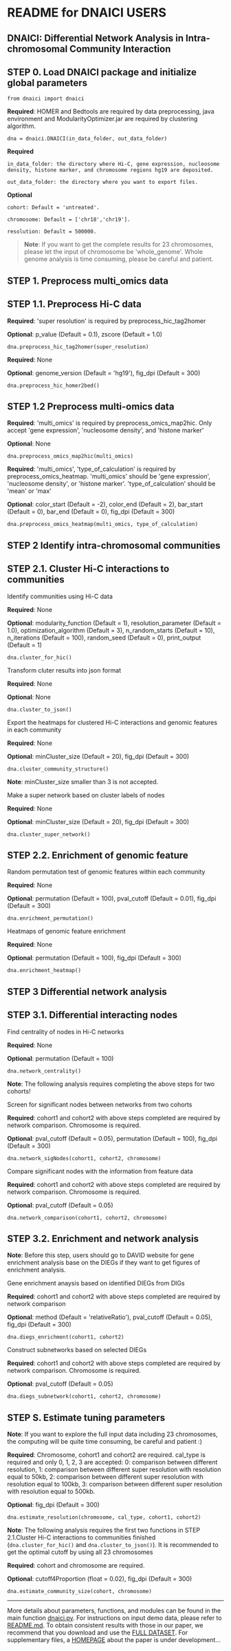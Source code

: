 # README for DNAICI USERS

## DNAICI: Differential Network Analysis in Intra-chromosomal Community Interaction


## STEP 0. Load DNAICI package and initialize global parameters

`from dnaici import dnaici`

**Required**: HOMER and Bedtools are required by data preprocessing, java environment and ModularityOptimizer.jar are required by clustering algorithm.

`dna = dnaici.DNAICI(in_data_folder, out_data_folder)`

**Required**
    
    in_data_folder: the directory where Hi-C, gene expression, nucleosome density, histone marker, and chromosome regions hg19 are deposited.
    
    out_data_folder: the directory where you want to export files.
    
**Optional** 
    
    cohort: Default = 'untreated'. 
    
    chromosome: Default = ['chr18','chr19'].
    
    resolution: Default = 500000.

>**Note**: If you want to get the complete results for 23 chromosomes, please let the input of chromosome be 'whole_genome'. Whole genome analysis is time consuming, please be careful and patient.

## STEP 1. Preprocess multi_omics data
## STEP 1.1. Preprocess Hi-C data

**Required**: 'super resolution' is required by preprocess_hic_tag2homer

**Optional**: p_value (Default = 0.1), zscore (Default = 1.0)

`dna.preprocess_hic_tag2homer(super_resolution)`

**Required**: None

**Optional**: genome_version (Default = 'hg19'), fig_dpi (Default = 300)

`dna.preprocess_hic_homer2bed()`


## STEP 1.2 Preprocess multi-omics data

**Required**: 'multi_omics' is required by preprocess_omics_map2hic. Only accept 'gene expression', 'nucleosome density', and 'histone marker'

**Optional**: None

`dna.preprocess_omics_map2hic(multi_omics)`

**Required**: 'multi_omics', 'type_of_calculation' is required by preprocess_omics_heatmap. 'multi_omics' should be 'gene expression', 'nucleosome density', or 'histone marker'. 'type_of_calculation' should be 'mean' or 'max'

**Optional**: color_start (Default = -2), color_end (Default = 2), bar_start (Default = 0), bar_end (Default = 0), fig_dpi (Default = 300)

`dna.preprocess_omics_heatmap(multi_omics, type_of_calculation)`


## STEP 2 Identify intra-chromosomal communities
## STEP 2.1. Cluster Hi-C interactions to communities

Identify communities using Hi-C data  

**Required**: None

**Optional**: modularity_function (Default = 1), resolution_parameter (Default = 1.0), optimization_algorithm (Default = 3), n_random_starts (Default = 10), n_iterations (Default = 100), random_seed (Default = 0), print_output (Default = 1)

`dna.cluster_for_hic()`

Transform cluter results into json format

**Required**: None

**Optional**: None

`dna.cluster_to_json()`

Export the heatmaps for clustered Hi-C interactions and genomic features in each community

**Required**: None

**Optional**: minCluster_size (Default = 20), fig_dpi (Default = 300)

`dna.cluster_community_structure()`

**Note**: minCluster_size smaller than 3 is not accepted.

Make a super network based on cluster labels of nodes

**Required**: None

**Optional**: minCluster_size (Default = 20), fig_dpi (Default = 300)

`dna.cluster_super_network()`


## STEP 2.2. Enrichment of genomic feature 

Random permutation test of genomic features within each community

**Required**: None

**Optional**: permutation (Default = 100), pval_cutoff (Default = 0.01), fig_dpi (Default = 300)

`dna.enrichment_permutation()`

Heatmaps of genomic feature enrichment

**Required**: None

**Optional**: permutation (Default = 100), fig_dpi (Default = 300)

`dna.enrichment_heatmap()`


## STEP 3 Differential network analysis
## STEP 3.1. Differential interacting nodes

Find centrality of nodes in Hi-C networks

**Required**: None

**Optional**: permutation (Default = 100)

`dna.network_centrality()`

**Note**: The following analysis requires completing the above steps for two cohorts!

Screen for significant nodes between networks from two cohorts

**Required**: cohort1 and cohort2 with above steps completed are required by network comparison. Chromosome is required.

**Optional**: pval_cutoff (Default = 0.05), permutation (Default = 100), fig_dpi (Default = 300)

`dna.network_sigNodes(cohort1, cohort2, chromosome)`

Compare significant nodes with the information from feature data 

**Required**: cohort1 and cohort2 with above steps completed are required by network comparison. Chromosome is required.

**Optional**: pval_cutoff (Default = 0.05)

`dna.network_comparison(cohort1, cohort2, chromosome)`


## STEP 3.2. Enrichment and network analysis

**Note**: Before this step, users should go to DAVID website for gene enrichment analysis base on the DIEGs if they want to get figures of enrichment analysis.

Gene enrichment anaysis based on identified DIEGs from DIGs 

**Required**: cohort1 and cohort2 with above steps completed are required by network comparison

**Optional**: method (Default = 'relativeRatio'), pval_cutoff (Default = 0.05), fig_dpi (Default = 300)

`dna.diegs_enrichment(cohort1, cohort2)`

Construct subnetworks based on selected DIEGs

**Required**: cohort1 and cohort2 with above steps completed are required by network comparison. Chromosome is required.

**Optional**: pval_cutoff (Default = 0.05)

`dna.diegs_subnetwork(cohort1, cohort2, chromosome)`


## STEP S. Estimate tuning parameters

**Note**: If you want to explore the full input data including 23 chromosomes, the computing will be quite time consuming, be careful and patient :)

**Required**: Chromosome, cohort1 and cohort2 are required. cal_type is required and only 0, 1, 2, 3 are accepted:
    0: comparison between different resolution, 
    1: comparison between different super resolution with resolution equal to 50kb,
    2: comparison between different super resolution with resolution equal to 100kb,
    3: comparison between different super resolution with resolution equal to 500kb.

**Optional**: fig_dpi (Default = 300)

`dna.estimate_resolution(chromosome, cal_type, cohort1, cohort2)`

**Note**: The following analysis requires the first two functions in STEP 2.1.Cluster Hi-C interactions to communities finished (`dna.cluster_for_hic()` and `dna.cluster_to_json()`).  It is recommended to get the optimal cutoff by using all 23 chromosomes

**Required**: cohort and chromosome are required.

**Optional**: cutoff4Proportion (float = 0.02), fig_dpi (Default = 300)

`dna.estimate_community_size(cohort, chromosome)`

***

More details about parameters, functions, and modules can be found in the main function [dnaici.py](https://github.com/differential-network-analysis/dnaici/blob/master/dnaici/dnaici/dnaici.py). For instructions on input demo data, please refer to [README.md](https://github.com/differential-network-analysis/dnaici/blob/master/demo/README.md). To obtain consistent results with those in our paper, we recommend that you download and use the [FULL DATASET](https://drive.google.com/file/d/1YbdZ7y5bRNqbP_4hVt6rcZM2Om1PoA-b/view?usp=drive_link). For supplementary files, a [HOMEPAGE](https://dnaici.github.io/dnaici/) about the paper is under development...



